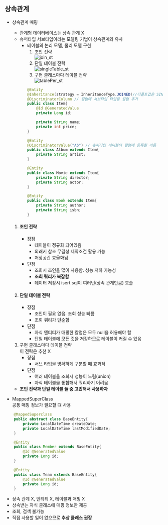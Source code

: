 ## 상속관계     
- 상속관계 매핑     
    - 관계형 데이터베이스는 상속 관계 X     
    - 슈퍼타입 서브타입이라는 모델링 기법이 상속관계와 유사     
        - 테이블의 논리 모델, 물리 모델 구현        
            1. 조인 전략    
            ![join_st](https://user-images.githubusercontent.com/59528611/219011535-4c719b4b-c9d7-46a7-be16-4ea98f882cc9.jpeg)      
            2. 단일 테이블 전략     
            ![singleTable_st](https://user-images.githubusercontent.com/59528611/219011754-5c7183d8-a6a2-4d99-8d9f-45cedcf47477.jpeg)       
            3. 구현 클래스마다 테이블 전략      
            ![tablePer_st](https://user-images.githubusercontent.com/59528611/219011961-87eb5eb2-c1b3-403e-b9cf-bddc4b4506ba.jpeg)
            ```java     
            @Entity
            @Inheritance(strategy = InheritanceType.JOINED)//디폴트값은 SINGLE_TABLE
            @DiscriminatorColumn // 컬럼에 서브타입 타입용 컬럼 추가
            public class Item{
                @Id	@GeneratedValue
                private Long id;				

                private String name;
                private int price;
            }

            @Entity
            @DiscriminatorValue("Ab") // 슈퍼타입 테이블의 컬럼에 등록될 이름
            public class Album extends Item{
                private String artist;
            }

            @Entity
            public class Movie extends Item{
                private String director;
                private String actor;
            }

            @Entity
            public class Book extends Item{
                private String author;
                private String isbn;
            }
            ```     
    1. #### 조인 전략    
        - 장점      
            - 테이블이 정규화 되어있음      
            - 외래키 참조 무결성 제약조건 활용 가능     
            - 저장공간 효율화됨
        - 단점      
            - 조회시 조인을 많이 사용함. 성능 저하 가능성     
            - <b>조회 쿼리가 복잡함</b>     
            - 데이터 저장시 isert sql이 여러번(상속 관계만큼) 호출      
    2. #### 단일 테이블 전략     
        - 장점      
            - 조인이 필요 없음. 조회 성능 빠름      
            - 조회 쿼리가 단순함        
        - 단점      
            - 자식 엔티티가 매핑한 칼럼은 모두 null을 허용해야 함       
            - 단일 테이블에 모든 것을 저장하므로 테이블이 커질 수 있음      
    3. 구현 클래스마다 테이블 전략      
    이 전략은 추천 X    
        - 장점      
            - 서브 타입을 명확하게 구분할 때 효과적     
        - 단점  
            - 여러 테이블을 조회시 성능이 느림(union)   
            - 자식 테이블을 통합해서 쿼리하기 어려움        
    - <b> 조인 전략과 단일 테이블 둘 중 고민해서 사용하자</b>       

- MappedSuperClass      
공통 매핑 정보가 필요할 떄 사용
```java     
    @MappedSuperclass
	public abstract class BaseEntity{
		private LocalDateTime createDate;
		private LocalDateTime lastModifiedDate;
	}

	@Entity
	public class Member extends BaseEntity{
		@Id @GeneratedValue
		private Long id;
	}

	@Entity
	public class Team extends BaseEntity{
		@Id @GeneratedValue
		private Long id;
	}
```     
- 상속 관계 X, 엔티티 X, 테이블과 매핑 X        
- 상속받는 자식 클래스에 매핑 정보만 제공       
- 조회, 검색 불가능     
- 직접 사용할 일이 없으므로 <b>추상 클래스 권장</b>     